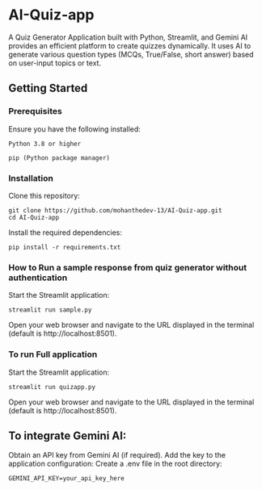 # AI-Quiz-app
A Quiz Generator Application built with Python, Streamlit, and Gemini AI provides an efficient platform to create quizzes dynamically. It uses AI to generate various question types (MCQs, True/False, short answer) based on user-input topics or text. 

## Getting Started
### Prerequisites
Ensure you have the following installed:

` Python 3.8 or higher `

` pip (Python package manager) `

### Installation
Clone this repository:

``` 
git clone https://github.com/mohanthedev-13/AI-Quiz-app.git
cd AI-Quiz-app
```

Install the required dependencies:

```
pip install -r requirements.txt
```
### How to Run a sample response from quiz generator without authentication
Start the Streamlit application:

```
streamlit run sample.py
```
Open your web browser and navigate to the URL displayed in the terminal (default is http://localhost:8501).

### To run Full application 
Start the Streamlit application:

```
streamlit run quizapp.py
```
Open your web browser and navigate to the URL displayed in the terminal (default is http://localhost:8501).

## To integrate Gemini AI:

Obtain an API key from Gemini AI (if required).
Add the key to the application configuration:
Create a .env file in the root directory:
```
GEMINI_API_KEY=your_api_key_here
```
